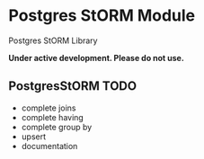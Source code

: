 # Postgres StORM Module


Postgres StORM Library

**Under active development. Please do not use.**

## PostgresStORM TODO

* complete joins
* complete having
* complete group by
* upsert
* documentation
